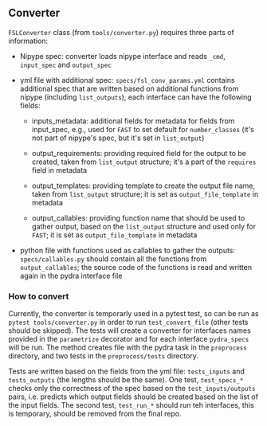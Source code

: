 ## Converter

`FSLConverter` class (from `tools/converter.py`) requires three parts of information:

- Nipype spec: converter loads nipype interface and reads `_cmd`, `input_spec` and `output_spec`
- yml file with additional spec: `specs/fsl_conv_params.yml` contains additional spec that are written based 
on additional functions from nipype (including `list_outputs`), each interface can have the following fields:
    - inputs_metadata: additional fields for metadata for fields from input_spec, 
    e.g., used for `FAST` to set default for `number_classes` 
    (it's not part of nipype's spec, but it's set in `list_output`)

    - output_requirements: providing required field for the output to be created, 
    taken from `list_output` structure; 
    it's a part of the `requires` field in metadata
    
    - output_templates: providing template to create the output file name, 
    taken from `list_output` structure; 
    it is set as `output_file_template` in metadata
    
    - output_callables: providing function name that should be used to gather output,
    based on the `list_output` structure and used only for `FAST`;
    it is set as `output_file_template` in metadata

- python file with functions used as callables to gather the outputs: 
`specs/callables.py` should contain all the functions from `output_callables`;
the source code of the functions is read and written again in the pydra interface file


### How to convert

Currently, the converter is temporarly used in a pytest test, so can be run as `pytest tools/converter.py`
in order to run `test_convert_file` (other tests should be skipped).
The tests will create a converter for interfaces names provided in the 
`parametrize` decorator and for each interface `pydra_specs` will be run.
The method creates file with the pydra task in the `preprocess` directory,
and two tests in the `preprocess/tests` directory. 

Tests are written based on the fields from the yml file: 
`tests_inputs` and `tests_outputs` (the lengths should be the same).
One test, `test_specs_*` checks only the correctness of the spec based
on the `test_inputs/outputs` pairs, i.e. predicts which output fields
should be created based on the list of the input fields.
The second test, `test_run_*` should run teh interfaces, this is temporary, 
should be removed from the final repo. 

